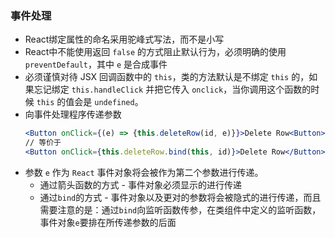 ### 事件处理

  - React绑定属性的命名采用驼峰式写法，而不是小写
  - React中不能使用返回 `false` 的方式阻止默认行为，必须明确的使用 `preventDefault`，其中 `e` 是合成事件
  - 必须谨慎对待 JSX 回调函数中的 `this`，类的方法默认是不绑定 `this` 的，如果忘记绑定 `this.handleClick` 并把它传入 `onclick`，当你调用这个函数的时候 `this` 的值会是 `undefined`。
  - 向事件处理程序传递参数
    ```jsx harmony
    <Button onClick={(e) => {this.deleteRow(id, e)}}>Delete Row<Button>
    // 等价于
    <Button onClick={this.deleteRow.bind(this, id)}>Delete Row</Button>
    ``` 
  - 参数 `e` 作为 `React` 事件对象将会被作为第二个参数进行传递。
    - 通过箭头函数的方式 - 事件对象必须显示的进行传递
    - 通过`bind`的方式 - 事件对象以及更对的参数将会被隐式的进行传递，而且需要注意的是：通过`bind`向监听函数传参，在类组件中定义的监听函数，事件对象`e`要排在所传递参数的后面
    